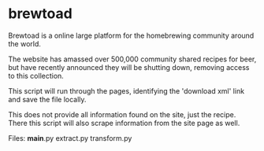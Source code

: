 # brewtoad

Brewtoad is a online large platform for the homebrewing community around the world.

The website has amassed over 500,000 community shared recipes for beer, but have recently announced they will be shutting down, removing access to this collection.

This script will run through the pages, identifying the 'download xml' link and save the file locally.

This does not provide all information found on the site, just the recipe. There this script will also scrape information from the site page as well.


Files:
__main__.py 
extract.py
transform.py
